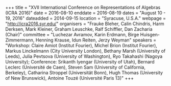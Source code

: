 +++
title = "XVII International Conference on Representations of Algebras (ICRA 2016)"
date = 2016-08-10
enddate = 2016-08-19
dates = "August 10 - 19, 2016"
dateadded = 2014-09-15
location = "Syracuse, U.S.A."
webpage = "http://icra2016.syr.edu/"
organisers = "Frauke Bleher, Calin Chindris, Harm Derksen, Mark Kleiner, Graham Leuschke, Ralf Schiffler, Dan Zacharia (Chair)"
committee = "Luchezar Avramov, Karin Erdmann, Birge Huisgen-Zimmermann, Henning Krause, Idun Reiten, Jerzy Weyman"
speakers = "Workshop: Claire Amiot (Institut Fourier), Michel Brion (Institut Fourier), Markus Linckelmann (City University London), Bethany Marsh (University of Leeds), Julia Pevtsova (University of Washington), Ryo Takahashi (Nagoya University); Conference: Srikanth Iyengar (University of Utah), Bernard Leclerc (Université de Caen), Steven Sam (University of California, Berkeley), Catharina Stroppel (Universität Bonn), Hugh Thomas (University of New Brunswick), Antoine Touzé (Université Paris 13)"
+++
